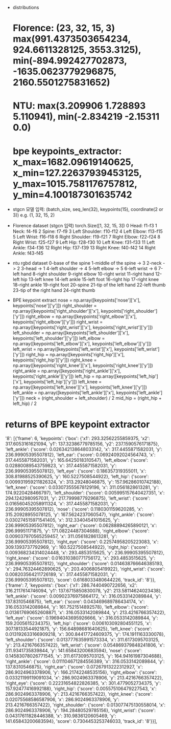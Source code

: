 - distributions
    # Florence: (23, 32, 15, 3) max(991.4373503654234, 924.6611328125, 3553.3125), min(-894.992427702873, -1635.0623779296875, 2160.5501275831652)
    # NTU: max(3.209906 1.728893 5.110941), min(-2.834219 -2.15311 0.0)
    # bpe keypoints_extractor: x_max=1682.09619140625, x_min=127.22637939453125, y_max=1015.7581176757812, y_min=4.100187301635742


- stgcn 모델 입력: (batch_size, seq_len(32), keypoints(15), coordinate(2 or 3))
e.g. (1, 32, 15, 2)

- Florence dataset (stgcn 입력)
torch.Size([1, 32, 15, 3])
0 Head: f1-f3
1 Neck: f4-f6
2 Spine: f7-f9
3 Left Shoulder: f10-f12
4 Left Elbow: f13-f15
5 Left Wrist: f16-f18
6 Right Shoulder: f19-f21
7 Right Elbow: f22-f24
8 Right Wrist: f25-f27
9 Left Hip: f28-f30
10 Left Knee: f31-f33
11 Left Ankle: f34-f36
12 Right Hip: f37-f39
13 Right Knee: f40-f42
14 Right Ankle: f43-f45

- ntu rgbd dataset
0-base of the spine 
1-middle of the spine -> 3
2-neck -> 2
3-head -> 1
4-left shoulder -> 4 
5-left elbow -> 5
6-left wrist -> 6
7-left hand 
8-right shoulder 
9-right elbow 
10-right wrist 
11-right hand 
12-left hip 
13-left knee 
14-left ankle 
15-left foot 
16-right hip 
17-right knee 
18-right ankle 
19-right foot 
20-spine 
21-tip of the left hand 
22-left thumb 
23-tip of the right hand 
24-right thumb

- BPE keypoint extract
nose = np.array([keypoints['nose']['x'], keypoints['nose']['y']])
right_shoulder = np.array([keypoints['right_shoulder']['x'], keypoints['right_shoulder']['y']])
right_elbow = np.array([keypoints['right_elbow']['x'], keypoints['right_elbow']['y']])
right_wrist = np.array([keypoints['right_wrist']['x'], keypoints['right_wrist']['y']])
left_shoulder = np.array([keypoints['left_shoulder']['x'], keypoints['left_shoulder']['y']])
left_elbow = np.array([keypoints['left_elbow']['x'], keypoints['left_elbow']['y']])
left_wrist = np.array([keypoints['left_wrist']['x'], keypoints['left_wrist']['y']])
right_hip = np.array([keypoints['right_hip']['x'], keypoints['right_hip']['y']])
right_knee = np.array([keypoints['right_knee']['x'], keypoints['right_knee']['y']])
right_ankle = np.array([keypoints['right_ankle']['x'], keypoints['right_ankle']['y']])
left_hip = np.array([keypoints['left_hip']['x'], keypoints['left_hip']['y']])
left_knee = np.array([keypoints['left_knee']['x'], keypoints['left_knee']['y']])
left_ankle = np.array([keypoints['left_ankle']['x'], keypoints['left_ankle']['y']])
neck = (right_shoulder + left_shoulder) / 2
mid_hip = (right_hip + left_hip) / 2

# returns of BPE keypoint extractor
 '8': [{'frame': 6,
        'keypoints': {'box': {'x1': 293.32562255859375,
                              'x2': 317.6053161621094,
                              'y1': 137.32386779785156,
                              'y2': 237.1590576171875},
                      'left_ankle': {'score': 0.026342138648033142,
                                     'x': 317.4455871582031,
                                     'y': 236.99905395507812},
                      'left_ear': {'score': 0.06924092024564743,
                                   'x': 317.4455871582031,
                                   'y': 165.6425018310547},
                      'left_elbow': {'score': 0.02880089543759823,
                                     'x': 317.4455871582031,
                                     'y': 236.99905395507812},
                      'left_eye': {'score': 0.186357319355011,
                                   'x': 308.81988525390625,
                                   'y': 160.5227508544922},
                      'left_hip': {'score': 0.009931959211826324,
                                   'x': 313.29248046875,
                                   'y': 157.96286010742188},
                      'left_knee': {'score': 0.033073555678129196,
                                    'x': 311.0561828613281,
                                    'y': 174.9220428466797},
                      'left_shoulder': {'score': 0.005995157640427351,
                                        'x': 294.1242980957031,
                                        'y': 217.79998779296875},
                      'left_wrist': {'score': 0.016560452058911324,
                                     'x': 317.4455871582031,
                                     'y': 236.99905395507812},
                      'nose': {'score': 0.1180301159620285,
                               'x': 315.20928955078125,
                               'y': 167.5624237060547},
                      'right_ankle': {'score': 0.030274515971541405,
                                      'x': 312.33404541015625,
                                      'y': 236.99905395507812},
                      'right_ear': {'score': 0.06288894265890121,
                                    'x': 296.99951171875,
                                    'y': 171.08224487304688},
                      'right_elbow': {'score': 0.009037970565259457,
                                      'x': 311.0561828613281,
                                      'y': 236.99905395507812},
                      'right_eye': {'score': 0.22574958205223083,
                                    'x': 309.1393737792969,
                                    'y': 160.5227508544922},
                      'right_hip': {'score': 0.009368234314024448,
                                    'x': 293.4853515625,
                                    'y': 236.99905395507812},
                      'right_knee': {'score': 0.016310380771756172,
                                     'x': 293.4853515625,
                                     'y': 236.99905395507812},
                      'right_shoulder': {'score': 0.014638766646385193,
                                         'x': 294.76324462890625,
                                         'y': 203.4006805419922},
                      'right_wrist': {'score': 0.008203564211726189,
                                      'x': 317.4455871582031,
                                      'y': 236.99905395507812},
                      'score': 0.6168033480644226,
                      'track_id': '8'}},
       {'frame': 7,
        'keypoints': {'box': {'x1': 286.7440490722656,
                              'x2': 316.2117614746094,
                              'y1': 137.6715850830078,
                              'y2': 213.58114624023438},
                      'left_ankle': {'score': 0.00902376975864172,
                                     'x': 316.0533142089844,
                                     'y': 137.8310546875},
                      'left_ear': {'score': 0.043469689786434174,
                                   'x': 316.0533142089844,
                                   'y': 161.7521514892578},
                      'left_elbow': {'score': 0.013617690652608871,
                                     'x': 316.0533142089844,
                                     'y': 213.4216766357422},
                      'left_eye': {'score': 0.19694043695926666,
                                   'x': 316.0533142089844,
                                   'y': 159.2005615234375},
                      'left_hip': {'score': 0.006103092804551125,
                                   'x': 307.18133544921875,
                                   'y': 156.64898681640625},
                      'left_knee': {'score': 0.013192633166909218,
                                    'x': 300.84417724609375,
                                    'y': 174.1911163330078},
                      'left_shoulder': {'score': 0.013777635991573334,
                                        'x': 311.6173095703125,
                                        'y': 213.4216766357422},
                      'left_wrist': {'score': 0.054869379848241806,
                                     'x': 311.9341735839844,
                                     'y': 141.65843200683594},
                      'nose': {'score': 0.14583078026771545,
                               'x': 311.6173095703125,
                               'y': 164.94161987304688},
                      'right_ankle': {'score': 0.011104671284556389,
                                      'x': 316.0533142089844,
                                      'y': 137.8310546875},
                      'right_ear': {'score': 0.07267913222312927,
                                    'x': 286.9024963378906,
                                    'y': 166.21742248535156},
                      'right_elbow': {'score': 0.03321199119091034,
                                      'x': 286.9024963378906,
                                      'y': 213.4216766357422},
                      'right_eye': {'score': 0.22231654822826385,
                                    'x': 301.4779052734375,
                                    'y': 157.92477416992188},
                      'right_hip': {'score': 0.005575106479227543,
                                    'x': 286.9024963378906,
                                    'y': 213.4216766357422},
                      'right_knee': {'score': 0.02075568586587906,
                                     'x': 286.9024963378906,
                                     'y': 213.4216766357422},
                      'right_shoulder': {'score': 0.013077475130558014,
                                         'x': 286.9024963378906,
                                         'y': 194.28480529785156},
                      'right_wrist': {'score': 0.04317611828446388,
                                      'x': 310.9836120605469,
                                      'y': 141.65843200683594},
                      'score': 0.7304453253746033,
                      'track_id': '8'}}],